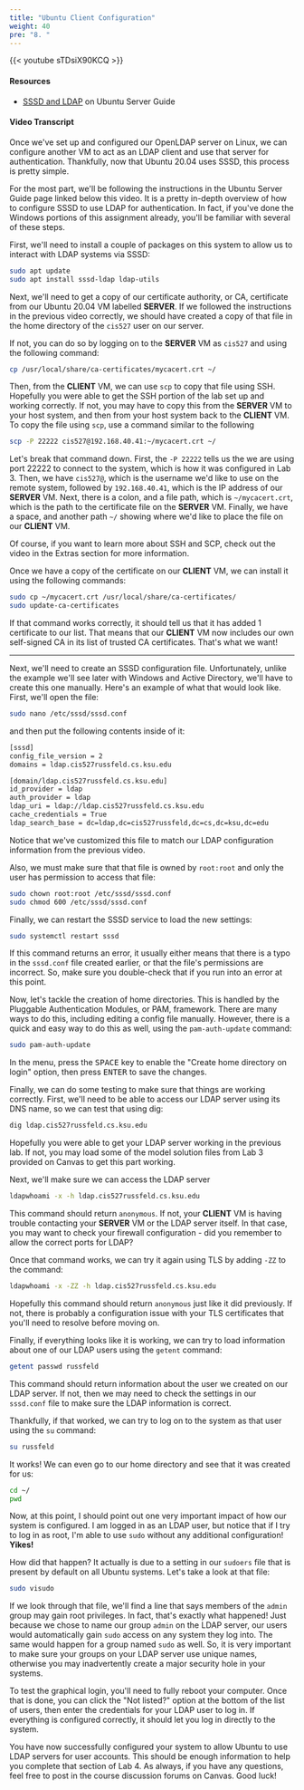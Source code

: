 ```yaml
---
title: "Ubuntu Client Configuration"
weight: 40
pre: "8. "
---
```


{{< youtube sTDsiX90KCQ >}}

<!-- 9aOZ-qy_KKc -->

#### Resources

* [SSSD and LDAP](https://ubuntu.com/server/docs/ldap-and-transport-layer-security-tls) on Ubuntu Server Guide

#### Video Transcript

Once we've set up and configured our OpenLDAP server on Linux, we can configure another VM to act as an LDAP client and use that server for authentication. Thankfully, now that Ubuntu 20.04 uses SSSD, this process is pretty simple. 

For the most part, we'll be following the instructions in the Ubuntu Server Guide page linked below this video. It is a pretty in-depth overview of how to configure SSSD to use LDAP for authentication. In fact, if you've done the Windows portions of this assignment already, you'll be familiar with several of these steps.

First, we'll need to install a couple of packages on this system to allow us to interact with LDAP systems via SSSD:

```bash
sudo apt update
sudo apt install sssd-ldap ldap-utils
```

Next, we'll need to get a copy of our certificate authority, or CA, certificate from our Ubuntu 20.04 VM labelled **SERVER**. If we followed the instructions in the previous video correctly, we should have created a copy of that file in the home directory of the `cis527` user on our server. 

If not, you can do so by logging on to the **SERVER** VM as `cis527` and using the following command:

```bash
cp /usr/local/share/ca-certificates/mycacert.crt ~/
```

Then, from the **CLIENT** VM, we can use `scp` to copy that file using SSH. Hopefully you were able to get the SSH portion of the lab set up and working correctly. If not, you may have to copy this from the **SERVER** VM to your host system, and then from your host system back to the **CLIENT** VM. To copy the file using `scp`, use a command similar to the following

```bash
scp -P 22222 cis527@192.168.40.41:~/mycacert.crt ~/
```

Let's break that command down. First, the `-P 22222` tells us the we are using port 22222 to connect to the system, which is how it was configured in Lab 3. Then, we have `cis527@`, which is the username we'd like to use on the remote system, followed by `192.168.40.41`, which is the IP address of our **SERVER** VM. Next, there is a colon, and a file path, which is `~/mycacert.crt`, which is the path to the certificate file on the **SERVER** VM. Finally, we have a space, and another path `~/` showing where we'd like to place the file on our **CLIENT** VM. 

Of course, if you want to learn more about SSH and SCP, check out the video in the Extras section for more information.

Once we have a copy of the certificate on our **CLIENT** VM, we can install it using the following commands:

```bash
sudo cp ~/mycacert.crt /usr/local/share/ca-certificates/
sudo update-ca-certificates
```

If that command works correctly, it should tell us that it has added 1 certificate to our list. That means that our **CLIENT** VM now includes our own self-signed CA in its list of trusted CA certificates. That's what we want!

---

Next, we'll need to create an SSSD configuration file. Unfortunately, unlike the example we'll see later with Windows and Active Directory, we'll have to create this one manually. Here's an example of what that would look like. First, we'll open the file:

```bash
sudo nano /etc/sssd/sssd.conf
```

and then put the following contents inside of it:

```tex
[sssd]
config_file_version = 2
domains = ldap.cis527russfeld.cs.ksu.edu

[domain/ldap.cis527russfeld.cs.ksu.edu]
id_provider = ldap
auth_provider = ldap
ldap_uri = ldap://ldap.cis527russfeld.cs.ksu.edu
cache_credentials = True
ldap_search_base = dc=ldap,dc=cis527russfeld,dc=cs,dc=ksu,dc=edu
```

Notice that we've customized this file to match our LDAP configuration information from the previous video. 

Also, we must make sure that that file is owned by `root:root` and only the user has permission to access that file:

```bash
sudo chown root:root /etc/sssd/sssd.conf
sudo chmod 600 /etc/sssd/sssd.conf
```

Finally, we can restart the SSSD service to load the new settings:

```bash
sudo systemctl restart sssd
```

If this command returns an error, it usually either means that there is a typo in the `sssd.conf` file created earlier, or that the file's permissions are incorrect. So, make sure you double-check that if you run into an error at this point.

Now, let's tackle the creation of home directories. This is handled by the Pluggable Authentication Modules, or PAM, framework. There are many ways to do this, including editing a config file manually. However, there is a quick and easy way to do this as well, using the `pam-auth-update` command:

```bash
sudo pam-auth-update
```

In the menu, press the <kbd>SPACE</kbd> key to enable the "Create home directory on login" option, then press <kbd>ENTER</kbd> to save the changes.

Finally, we can do some testing to make sure that things are working correctly. First, we'll need to be able to access our LDAP server using its DNS name, so we can test that using dig:

```bash
dig ldap.cis527russfeld.cs.ksu.edu
```

Hopefully you were able to get your LDAP server working in the previous lab. If not, you may load some of the model solution files from Lab 3 provided on Canvas to get this part working. 

Next, we'll make sure we can access the LDAP server

```bash
ldapwhoami -x -h ldap.cis527russfeld.cs.ksu.edu
```

This command should return `anonymous`. If not, your **CLIENT** VM is having trouble contacting your **SERVER** VM or the LDAP server itself. In that case, you may want to check your firewall configuration - did you remember to allow the correct ports for LDAP? 

Once that command works, we can try it again using TLS by adding `-ZZ` to the command:

```bash
ldapwhoami -x -ZZ -h ldap.cis527russfeld.cs.ksu.edu
```

Hopefully this command should return `anonymous` just like it did  previously. If not, there is probably a configuration issue with your TLS certificates that you'll need to resolve before moving on.

Finally, if everything looks like it is working, we can try to load information about one of our LDAP users using the `getent` command:

```bash
getent passwd russfeld
```

This command should return information about the user we created on our LDAP server. If not, then we may need to check the settings in our `sssd.conf` file to make sure the LDAP information is correct. 

Thankfully, if that worked, we can try to log on to the system as that user using the `su` command:

```bash
su russfeld
```

It works! We can even go to our home directory and see that it was created for us:

```bash
cd ~/
pwd
```

Now, at this point, I should point out one very important impact of how our system is configured. I am logged in as an LDAP user, but notice that if I try to log in as root, I'm able to use `sudo` without any additional configuration! **Yikes!**

How did that happen? It actually is due to a setting in our `sudoers` file that is present by default on all Ubuntu systems. Let's take a look at that file:

```bash
sudo visudo
```

If we look through that file, we'll find a line that says members of the `admin` group may gain root privileges. In fact, that's exactly what happened! Just because we chose to name our group `admin` on the LDAP server, our users would automatically gain `sudo` access on any system they log into. The same would happen for a group named `sudo` as well. So, it is very important to make sure your groups on your LDAP server use unique names, otherwise you may inadvertently create a major security hole in your systems.

To test the graphical login, you'll need to fully reboot your computer. Once that is done, you can click the "Not listed?" option at the bottom of the list of users, then enter the credentials for your LDAP user to log in. If everything is configured correctly, it should let you log in directly to the system.

You have now successfully configured your system to allow Ubuntu to use LDAP servers for user accounts. This should be enough information to help you complete that section of Lab 4. As always, if you have any questions, feel free to post in the course discussion forums on Canvas. Good luck!
